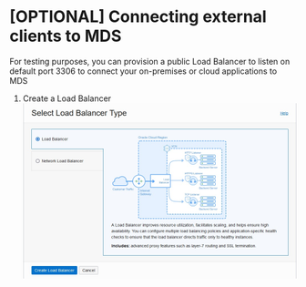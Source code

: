 # [OPTIONAL] Connecting external clients to MDS

For testing purposes, you can provision a public Load Balancer to listen on default port 3306 to connect your on-premises or cloud applications to MDS

1. Create a Load Balancer
![lb-1](img/lb-1.jpg)


